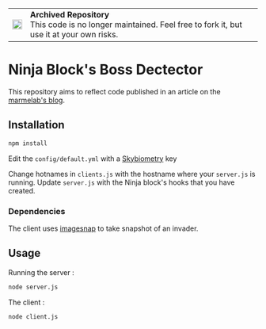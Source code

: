 <table>
        <tr>
            <td><img width="20" src="https://cdnjs.cloudflare.com/ajax/libs/octicons/8.5.0/svg/archive.svg" alt="archived" /></td>
            <td><strong>Archived Repository</strong><br />
            This code is no longer maintained. Feel free to fork it, but use it at your own risks.
        </td>
        </tr>
</table>

# Ninja Block's Boss Dectector

This repository aims to reflect code published in an article on the [marmelab's blog](http://marmelab.overblog.com/using-connected-objects-to-keep-your-job).

## Installation

```sh
npm install
```

Edit the `config/default.yml` with a [Skybiometry](http://www.skybiometry.com/) key

Change hotnames in `clients.js`  with the hostname where your `server.js` is running.
Update `server.js` with the Ninja block's hooks that you have created.

### Dependencies

The client uses [imagesnap](http://iharder.sourceforge.net/current/macosx/imagesnap/) to take snapshot of an invader.


## Usage

Running the server :
```sh
node server.js
```

The client :
```sh
node client.js
```

